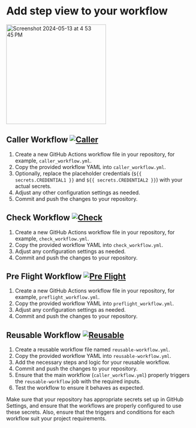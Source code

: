 # Add step view to your workflow
<img width="266" alt="Screenshot 2024-05-13 at 4 53 45 PM" src="https://github.com/32teeth/GitHubWorkflows/assets/75797/10c8916b-2b7c-4cda-93da-c45c0e215f94">



## Caller Workflow [![Caller](https://github.com/32teeth/GitHubWorkflows/actions/workflows/caller.yml/badge.svg?branch=main)](https://github.com/32teeth/GitHubWorkflows/actions/workflows/caller.yml)

1. Create a new GitHub Actions workflow file in your repository, for example, `caller_workflow.yml`.
2. Copy the provided workflow YAML into `caller_workflow.yml`.
3. Optionally, replace the placeholder credentials (`${{ secrets.CREDENTIAL1 }}` and `${{ secrets.CREDENTIAL2 }}`) with your actual secrets.
4. Adjust any other configuration settings as needed.
5. Commit and push the changes to your repository.

## Check Workflow [![Check](https://github.com/32teeth/GitHubWorkflows/actions/workflows/check.yml/badge.svg?branch=main)](https://github.com/32teeth/GitHubWorkflows/actions/workflows/check.yml)

1. Create a new GitHub Actions workflow file in your repository, for example, `check_workflow.yml`.
2. Copy the provided workflow YAML into `check_workflow.yml`.
3. Adjust any configuration settings as needed.
4. Commit and push the changes to your repository.

## Pre Flight Workflow [![Pre Flight](https://github.com/32teeth/GitHubWorkflows/actions/workflows/pre-flight.yml/badge.svg?branch=main)](https://github.com/32teeth/GitHubWorkflows/actions/workflows/pre-flight.yml)

1. Create a new GitHub Actions workflow file in your repository, for example, `preflight_workflow.yml`.
2. Copy the provided workflow YAML into `preflight_workflow.yml`.
3. Adjust any configuration settings as needed.
4. Commit and push the changes to your repository.

## Reusable Workflow [![Reusable](https://github.com/32teeth/GitHubWorkflows/actions/workflows/reusable.yml/badge.svg?branch=main)](https://github.com/32teeth/GitHubWorkflows/actions/workflows/reusable.yml)

1. Create a reusable workflow file named `reusable-workflow.yml`.
2. Copy the provided workflow YAML into `reusable-workflow.yml`.
3. Add the necessary steps and logic for your reusable workflow.
4. Commit and push the changes to your repository.
5. Ensure that the main workflow (`caller_workflow.yml`) properly triggers the `reusable-workflow` job with the required inputs.
6. Test the workflow to ensure it behaves as expected.

Make sure that your repository has appropriate secrets set up in GitHub Settings, and ensure that the workflows are properly configured to use these secrets. Also, ensure that the triggers and conditions for each workflow suit your project requirements.
